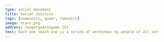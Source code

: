 ```yaml
---
type: social movement
title: Social Juistice
tags: [community, queer, feminist]
image: stars.png
address: Jaegergaardsgade 152
text: Each one teach one is a series of workshops by people of all sorts of skills. Hold in Frontloberne. Check website for the upcoming events.
---
```


